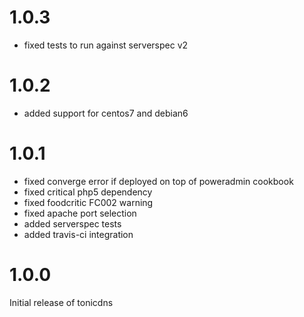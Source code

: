 # 1.0.3
* fixed tests to run against serverspec v2

# 1.0.2
* added support for centos7 and debian6

# 1.0.1
* fixed converge error if deployed on top of poweradmin cookbook
* fixed critical php5 dependency
* fixed foodcritic FC002 warning
* fixed apache port selection
* added serverspec tests
* added travis-ci integration

# 1.0.0
Initial release of tonicdns
